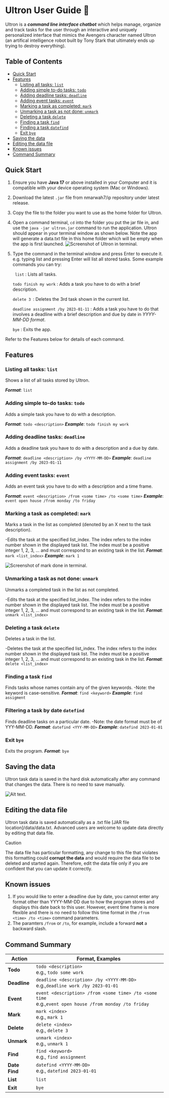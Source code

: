 # Ultron User Guide 🤖


Ultron is a ***command line interface chatbot*** which helps manage, organize and track tasks for the user through an 
interactive and uniquely personalized interface that mimics the Avengers character named Ultron (an artifical intelligence
robot built by Tony Stark that ultimately ends up trying to destroy everything). 
## Table of Contents

<!-- TOC -->
  * [Quick Start](#quick-start)
  * [Features](#features-)
    * [Listing all tasks: `list`](#listing-all-tasks-list)
    * [Adding simple to-do tasks: `todo`](#adding-simple-to-do-tasks-todo)
    * [Adding deadline tasks: `deadline`](#adding-deadline-tasks-deadline)
    * [Adding event tasks: `event`](#adding-event-tasks-event)
    * [Marking a task as completed: `mark`](#marking-a-task-as-completed-mark)
    * [Unmarking a task as not done: `unmark`](#unmarking-a-task-as-not-done-unmark)
    * [Deleting a task `delete`](#deleting-a-task-delete)
    * [Finding a task `find`](#finding-a-task-find)
    * [Finding a task `datefind`](#finding-a-task-datefind)
    * [Exit `bye`](#exit-bye)
  * [Saving the data](#saving-the-data)
  * [Editing the data file](#editing-the-data-file)
  * [Known issues](#known-issues)
  * [Command Summary](#command-summary)
<!-- TOC -->

## Quick Start

1. Ensure you have **Java 17** or above installed in your Computer and it is compatible with your device operating system (Mac or Windows).

2. Download the latest `.jar` file from nmarwah7/ip repository under latest release.

3. Copy the file to the folder you want to use as the home folder for Ultron.

4. Open a command terminal, `cd` into the folder you put the jar file in, and use the  `java -jar ultron.jar` command to run the application.
Ultron should appear in your terminal window as shown below. Note the app will generate a data.txt file in this home folder which
will be empty when the app is first launched.
   ![Screenshot of Ultron in terminal.](/docs/terminal.png)
5. Type the command in the terminal window and press Enter to execute it. e.g. typing list and pressing Enter will list all stored tasks.
Some example commands you can try:

   ` list` : Lists all tasks.

    `todo finish my work`  : Adds a task you have to do with a brief description.

    `delete 3 `: Deletes the 3rd task shown in the current list.

    `deadline assignment /by 2023-01-11` : Adds a task you have to do that involves a deadline with a brief description and due by date in _YYYY-MM-DD format_.

    `bye` : Exits the app.

Refer to the Features below for details of each command.



## Features 
### Listing all tasks: `list`
Shows a list of all tasks stored by Ultron.

_**Format**_: `list`


### Adding simple to-do tasks: `todo`
Adds a simple task you have to do with a description.

_**Format**_: `todo <description>`
_**Example**_: `todo finish my work`

### Adding deadline tasks: `deadline`
Adds a deadline task you have to do with a description and a due by date.

_**Format**_: `deadline <description> /by <YYYY-MM-DD>`
_**Example**_: `deadline assignment /by 2023-01-11`

### Adding event tasks: `event`
Adds an event task you have to do with a description and a time frame.

_**Format**_: `event <description> /from <some time> /to <some time>`
_**Example**_: `event open house /from monday /to friday`

### Marking a task as completed: `mark`
Marks a task in the list as completed (denoted by an X next to the task description).

-Edits the task at the specified list_index. The index refers to the index number shown in the displayed task list. The index must be a positive integer 1, 2, 3, …
and must correspond to an existing task in the list.
_**Format**_: `mark <list_index>`
_**Example**_: `mark 1`

![Screenshot of mark done in terminal.](/docs/mark.png)
### Unmarking a task as not done: `unmark`
Unmarks a completed task in the list as not completed.

-Edits the task at the specified list_index. The index refers to the index number shown in the displayed task list. The index must be a positive integer 1, 2, 3, …
and must correspond to an existing task in the list.
_**Format**_: `unmark <list_index>`

### Deleting a task `delete`
Deletes a task in the list.

-Deletes the task at the specified list_index. The index refers to the index number shown in the displayed task list. The index must be a positive integer 1, 2, 3, …
and must correspond to an existing task in the list.
_**Format**_: `delete <list_index>`

### Finding a task `find`
Finds tasks whose names contain any of the given keywords.
-Note: the keyword is case-sensitive.
_**Format**_: `find <keyword>`
_**Example**_: `find assigment`


### Filtering a task by date `datefind`
Finds deadline tasks on a particular date.
-Note: the date format must be of YYY-MM-DD.
_**Format**_: `datefind <YYY-MM-DD>`
_**Example**_: `datefind 2023-01-01`

### Exit `bye`
Exits the program.
_**Format**_: `bye`

## Saving the data
Ultron task data is saved in the hard disk automatically after any command that changes the data. There is no need to save manually.

![Alt text.](/docs/datafile.png)



## Editing the data file

Ultron task data is saved automatically as a .txt file [JAR file location]/data/data.txt. Advanced users are welcome to update data directly by editing that data file.

> [!CAUTION]
> The data file has particular formatting, any change to this file that violates this formatting could **corrupt the data** and would require the data file to be deleted
and started again. Therefore, edit the data file only if you are confident that you can update it correctly.



## Known issues
1. If you would like to enter a deadline due by date, you cannot enter any format other than YYYY-MM-DD due to how the program stores and displays
this date back to this user. However, event time frame is more flexible and there is no need to follow this time format in the `/from <time> /to <time>`
command parameters.
2. The paramters `/from` or `/to`, for example, include a forward **not** a backward slash.


## Command Summary
| Action        | Format, Examples                                                                                             |
|---------------|--------------------------------------------------------------------------------------------------------------|
| **Todo**      | `todo <description>`<br>e.g., `todo some work`                                                               |
| **Deadline**  | `deadline <description> /by <YYYY-MM-DD>`   <br>e.g.,`deadline work /by 2023-01-01`                          |
| **Event**     | `event <description> /from <some time> /to <some time`   <br>e.g.,`event open house /from monday /to friday` |
| **Mark**      | `mark <index>`<br>e.g., `mark 1`                                                                             |
| **Delete**    | `delete <index>`<br>e.g., `delete 3`                                                                         |
| **Unmark**    | `unmark <index>`<br>e.g., `unmark 1`                                                                         |
| **Find**      | `find <keyword>`<br>e.g., `find assignment`                                                                  |
| **Date Find** | `datefind <YYYY-MM-DD>`<br>e.g., `datefind 2023-01-01`                                                       |
| **List**      | `list`                                                                                                       |
| **Exit**      | `bye`                                                                                                        |

